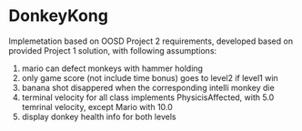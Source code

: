 # DonkeyKong
Implemetation based on OOSD Project 2 requirements, 
developed based on provided Project 1 solution,
with following assumptions:
1. mario can defect monkeys with hammer holding
2. only game score (not include time bonus) goes to level2 if level1 win
3. banana shot disappered when the corresponding intelli monkey die
4. terminal velocity for all class implements PhysicisAffected, with 5.0 temrinal velocity, except Mario with 10.0
5. display donkey health info for both levels